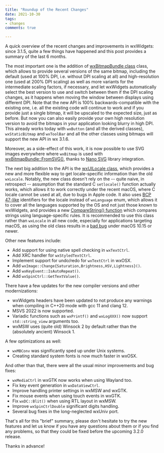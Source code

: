 ```yaml
---
title: "Roundup of the Recent Changes"
date: 2021-10-30
tags:
- changes
comments: true

---
```


A quick overview of the recent changes and improvements in wxWidgets: since
3.1.5, quite a few things have happened and this post provides a summary of
the last 6 months.

The most important one is the addition of [wxBitmapBundle class][1] class,
which allows to provide several versions of the same bitmap, including the
default (used at 100% DPI, i.e. without DPI scaling at all) and
high-resolution one (used at 200% DPI scaling) as well as more variants for
the intermediate scaling factors, if necessary, and let wxWidgets
automatically select the best version to use and switch between them if the
DPI scaling changes, as it happens when moving the window between displays
using different DPI. Note that the new API is 100% backwards-compatible with
the existing one, i.e. all the existing code will continue to work and if you
provide just a single bitmap, it will be upscaled to the expected size, just
as before. But now you can also easily provide your own high resolution
version to avoid the bitmaps in your application looking blurry in high DPI.
This already works today with `wxButton` (and all the derived classes),
`wxStaticBitmap` and `wxToolBar` and all the other classes using bitmaps will
support the new API in wx 3.1.6.

Moreover, as a side-effect of this work, it is now possible to use SVG images
everywhere where `wxBitmap` is used with [wxBitmapBundle::FromSVG()][2],
thanks to [Nano SVG][3] library integration.

[1]: https://docs.wxwidgets.org/trunk/classwx_bitmap_bundle.html
[2]: https://docs.wxwidgets.org/trunk/classwx_bitmap_bundle.html#ad7add757fd27af9ad000750cef9c61f9
[3]: https://github.com/memononen/nanosvg


The next big addition to the API is the [wxUILocale class][4], which provides
a new and more flexible way to get locale-specific information than the old
`wxLocale`. Notably, the new class doesn't rely on the -- quite naive, in
retrospect -- assumption that the standard C `setlocale()` function actually
works, which allows it to work correctly under the recent macOS, where C
locale cannot be used at all, due to bugs in Apple code. It also uses [BCP
47-like][4] identifiers for the locale instead of `wxLanguage` enum, which
allows it to cover all the languages supported by the OS and not just those
known to wxWidgets, and provides a new [CompareString() function][6] which
compares strings using language-specific rules. It is recommended to use this
class rather than `wxLocale` in all new code, especially for applications
targeting macOS, as using the old class results in a [bad bug][7] under macOS
10.15 or newer.

[4]: https://docs.wxwidgets.org/trunk/classwx_u_i_locale.html
[5]: https://www.rfc-editor.org/rfc/bcp/bcp47.txt
[6]: https://docs.wxwidgets.org/trunk/classwx_u_i_locale.html#ab8614302394aa5f3dafddd39fd2aeab7
[7]: https://trac.wxwidgets.org/ticket/19023


Other new features include:

- Add support for using native spell checking in `wxTextCtrl`.
- Add XRC handler for `wxStyledTextCtrl`.
- Implement support for undo/redo for `wxTextCtrl` in wxOSX.
- Add `wxImage::Change{Saturation,Brightness,HSV,Lightness}()`.
- Add `wxKeyEvent::IsAutoRepeat()`.
- Add `wxSpinCtrl::GetTextValue()`.

There have a few updates for the new compiler versions and other modernizations:

- wxWidgets headers have been updated to not produce any warnings when
  compiling in C++20 mode with gcc 11 and clang 12.
- MSVS 2022 is now supported.
- Variadic functions such as `wxPrintf()` and `wxLogXXX()` now support
  `std::string_view` arguments too.
- wxMSW uses (quite old) Winsock 2 by default rather than the (absolutely
  ancient) Winsock 1.

A few optimizations as well:

- `wxMBConv` was significantly sped up under Unix systems.
- Creating standard system fonts is now much faster in wxOSX.

And other than that, there were all the usual minor improvements and bug fixes:

- `wxMediaCtrl` in wxGTK now works when using Wayland too.
- Fix key event generation in `wxDataViewCtrl`.
- Improve handling printer settings in wxMSW and wxGTK.
- Fix mouse events when using touch events in wxGTK.
- Fix `wxDC::Blit()` when using RTL layout in wxMSW.
- Improve `wxSpinCtrlDouble` significant digits handling.
- Several bug fixes in the long-neglected wxUniv port.

That's all for this "brief" summary, please don't hesitate to try the new
features and let us know if you have any questions about them or if you find
any problems, so that they could be fixed before the upcoming 3.2.0 release.

Thanks in advance!
